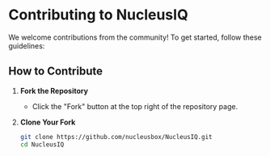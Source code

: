 # Contributing to NucleusIQ

We welcome contributions from the community! To get started, follow these guidelines:

## How to Contribute

1. **Fork the Repository**
   - Click the "Fork" button at the top right of the repository page.

2. **Clone Your Fork**
   ```bash
   git clone https://github.com/nucleusbox/NucleusIQ.git
   cd NucleusIQ
